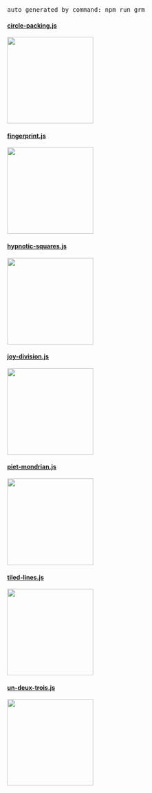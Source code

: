 <pre>auto generated by command: npm run grm</pre>

#### [circle-packing.js](circle-packing.js)
<a href="https://canvasdraw.limboy.me/render/S1gbu7tMnmy" target="_blank"><img src="https://canvasdraw.limboy.me/render/S1gbu7tMnmy.png" width="200" /></a>
#### [fingerprint.js](fingerprint.js)
<a href="https://canvasdraw.limboy.me/render/NCsA5M89TqJ" target="_blank"><img src="https://canvasdraw.limboy.me/render/NCsA5M89TqJ.png" width="200" /></a>
#### [hypnotic-squares.js](hypnotic-squares.js)
<a href="https://canvasdraw.limboy.me/render/8VGHyi1nLM_8" target="_blank"><img src="https://canvasdraw.limboy.me/render/8VGHyi1nLM_8.png" width="200" /></a>
#### [joy-division.js](joy-division.js)
<a href="https://canvasdraw.limboy.me/render/blcZU5c3i-1" target="_blank"><img src="https://canvasdraw.limboy.me/render/blcZU5c3i-1.png" width="200" /></a>
#### [piet-mondrian.js](piet-mondrian.js)
<a href="https://canvasdraw.limboy.me/render/8o8gtl9ZMmk" target="_blank"><img src="https://canvasdraw.limboy.me/render/8o8gtl9ZMmk.png" width="200" /></a>
#### [tiled-lines.js](tiled-lines.js)
<a href="https://canvasdraw.limboy.me/render/rg57qE9XwyO" target="_blank"><img src="https://canvasdraw.limboy.me/render/rg57qE9XwyO.png" width="200" /></a>
#### [un-deux-trois.js](un-deux-trois.js)
<a href="https://canvasdraw.limboy.me/render/4USQqkOgf26" target="_blank"><img src="https://canvasdraw.limboy.me/render/4USQqkOgf26.png" width="200" /></a>